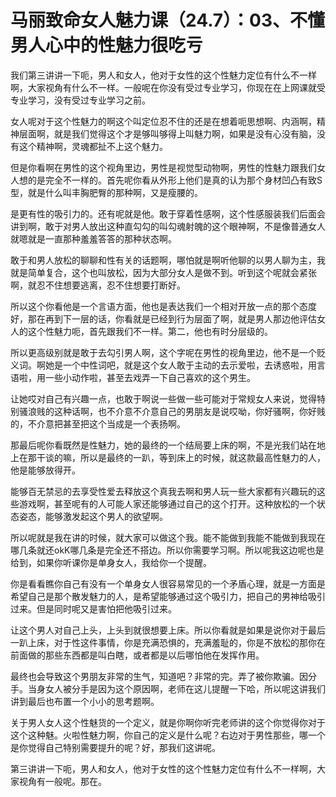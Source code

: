 # 马丽致命女人魅力课（24.7）：03、不懂男人心中的性魅力很吃亏

我们第三讲讲一下呃，男人和女人，他对于女性的这个性魅力定位有什么不一样啊，大家视角有什么不一样。一般呢在你没有受过专业学习，你现在在上网课就受专业学习，没有受过专业学习之前。

女人呢对于这个性魅力的啊这个叫定位忍不住的还是在想着呃思想啊、内涵啊，精神层面啊，就是我们觉得这个才是够叫够得上叫魅力啊，如果是没有心没有脑，没有这个精神啊，灵魂都扯不上这个魅力。

但是你看啊在男性的这个视角里边，男性是视觉型动物啊，男性的性魅力跟我们女人想的是完全不一样的。首先呢你看从外形上他们是真的认为那个身材凹凸有致S型，就是什么叫丰胸肥臀的那种啊，又是瘦腰的。

是更有性的吸引力的。还有呢就是他。敢于穿着性感啊，这个性感服装我们后面会讲到啊，敢于对男人放出这种直勾勾的叫勾魂射魄的这个眼神啊，不是像普通女人就嗯就是一直那种羞羞答答的那种状态啊。

敢于和男人放松的聊聊和性有关的话题啊，哪怕就是啊听他聊的以男人聊为主，我就是简单复合，这个也叫放松，因为大部分女人是做不到。听到这个呢就会紧张啊，就忍不住想要逃离，忍不住想要打断好。

所以这个你看他是一个言语方面，他也是表达我们一个相对开放一点的那个态度好，那在再到下一层的话，你看就是已经到行为层面了啊，就是男人那边他评估女人的这个性魅力呃，首先跟我们不一样。第二，他也有时分层级的。

所以更高级别就是敢于去勾引男人啊，这个字呢在男性的视角里边，他不是一个贬义词。啊她是一个中性词吧，就是这个女人敢于主动的去示爱啦，去诱惑啦，用言语啦，用一些小动作啦，甚至去戏弄一下自己喜欢的这个男生。

让她哎对自己有兴趣一点，也敢于啊说一些做一些可能对于常规女人来说，觉得特别骚浪贱的这种话啊，也不介意不介意自己的男朋友是说哎呦，你好骚啊，你好贱的，不介意把甚至把这个当成是一个表扬啊。

那最后呢你看既然是性魅力，她的最终的一个结局要上床的啊，不是光我们站在地上在那干谈的嘛，所以是最终的一趴，等到床上的时候，就这款最高性魅力的人，他是能够放得开。

能够百无禁忌的去享受性爱去释放这个真我去啊和男人玩一些大家都有兴趣玩的这些游戏啊，甚至呢有的人可能人家还能够通过自己的这个打开。这种放松的一个状态姿态，能够激发起这个男人的欲望啊。

所以呢就是我在讲的时候，就大家可以做这个我。能不能做到我能不能做到我现在哪几条就还okK哪几条是完全还不搭边。所以你需要学习啊。所以呢我这边呢也是给到，如果你听课你是单身女人，我给你一个提醒。

你是看看瞧你自己有没有一个单身女人很容易常见的一个矛盾心理，就是一方面是希望自己是那个散发魅力的人，是希望能够通过这个吸引力，把自己的男神给吸引过来。但是同时呢又是害怕把他吸引过来。

让这个男人对自己上头，上头到就很想要上床。所以你看就是如果是说你对于最后一趴上床，对于性这件事情，你是充满恐惧的，充满羞耻的，你是不放松的那你在前面做的那些东西都是叫白瞎，或者都是以后哪怕他在发挥作用。

最终也会导致这个男朋友非常的生气，知道吧？非常的完。弄了被你欺骗。因分手。当身女人被分手是因为这个原因啊，老师在这儿提醒一下哈，所以呢这讲我们讲到最后也布置一个小小的思考题啊。

关于男人女人这个性魅货的一个定义，就是你啊你听完老师讲的这个你觉得你对于这个这种魅。火啦性魅力啊，你自己的定义是什么呢？右边对于男性那些，哪一个是你觉得自己特别需要提升的呢？好，那我们这讲呢。

第三讲讲一下呃，男人和女人，他对于女性的这个性魅力定位有什么不一样啊，大家视角有一般呢。那在。